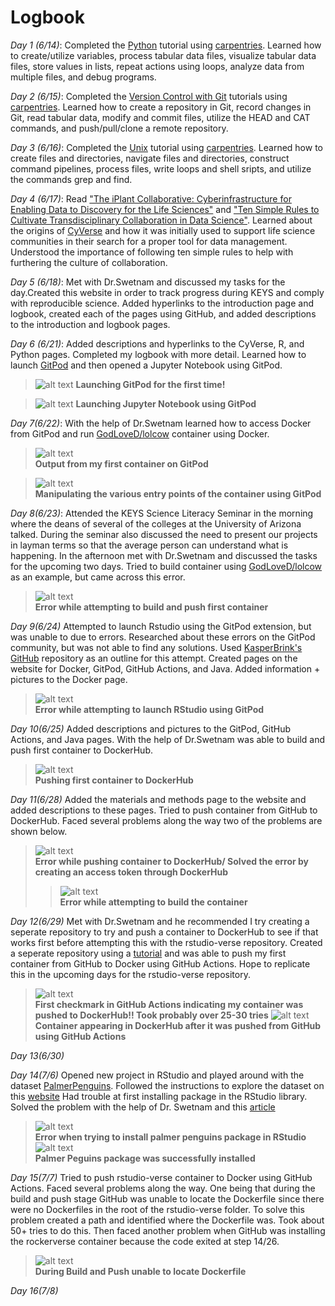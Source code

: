 # Logbook


*Day 1 (6/14)*: Completed the [Python](https://swcarpentry.github.io/python-novice-inflammation/) tutorial using [carpentries](https://carpentries.org/). Learned how to create/utilize variables, process tabular data files, visualize tabular data files, store values in lists, repeat actions using loops, analyze data from multiple files, and debug programs. 

*Day 2 (6/15)*: Completed the [Version Control with Git](http://swcarpentry.github.io/git-novice/) tutorials using [carpentries](https://carpentries.org/). Learned how to create a repository in Git, record changes in Git, read tabular data, modify and commit files, utilize the HEAD and CAT commands, and push/pull/clone a remote repository.

*Day 3 (6/16)*: Completed the [Unix](http://swcarpentry.github.io/shell-novice/) tutorial using [carpentries](https://carpentries.org/). Learned how to create files and directories, navigate files and directories, construct command pipelines, process files, write loops and shell sripts, and utilize the commands grep and find.

*Day 4 (6/17)*: Read ["The iPlant Collaborative: Cyberinfrastructure for Enabling Data to Discovery for the Life Sciences"](https://journals.plos.org/plosbiology/article?id=10.1371/journal.pbio.1002342) and ["Ten Simple Rules to Cultivate Transdisciplinary Collaboration in Data Science"](https://journals.plos.org/ploscompbiol/article?id=10.1371/journal.pcbi.1008879). Learned about the origins of [CyVerse](https://cyverse.org/) and how it was initially used to support life science communities in their search for a proper tool for data management. Understood the importance of following ten simple rules to help with furthering the culture of collaboration.

*Day 5 (6/18)*: Met with Dr.Swetnam and discussed my tasks for the day.Created this website in order to track progress during KEYS and comply with reproducible science. Added hyperlinks to the introduction page and logbook, created each of the pages using GitHub, and added descriptions to the introduction and logbook pages.

*Day 6 (6/21)*: Added descriptions and hyperlinks to the CyVerse, R, and Python pages. Completed my logbook with more detail. Learned how to launch [GitPod](https://linuxtut.com/en/dbb64871480cf1a06acf/) and then opened a Jupyter Notebook using GitPod.
> ![alt text](https://raw.githubusercontent.com/shrutir11/KEYS/main/images/Launching%20GitPod.JPG)
> **Launching GitPod for the first time!**

> ![alt text](https://raw.githubusercontent.com/shrutir11/KEYS/main/images/Launching%20Jupyter%20Notebook%20Using%20GitPod.JPG)
> **Launching Jupyter Notebook using GitPod**

*Day 7(6/22)*: With the help of Dr.Swetnam learned how to access Docker from GitPod and run [GodLoveD/lolcow](https://github.com/GodloveD/lolcow) container using Docker.
> ![alt text](https://raw.githubusercontent.com/shrutir11/KEYS/main/images/First%20Container%20lolcow.JPG)  
**Output from my first container on GitPod**
  
> ![alt text](https://raw.githubusercontent.com/shrutir11/KEYS/main/images/Manipulating%20various%20entry%20points%20of%20the%20container.JPG)  
**Manipulating the various entry points of the container using GitPod**

*Day 8(6/23)*: Attended the KEYS Science Literacy Seminar in the morning where the deans of several of the colleges at the University of Arizona talked. During the seminar also discussed the need to present our projects in layman terms so that the average person can understand what is happening. In the afternoon met with Dr.Swetnam and discussed the tasks for the upcoming two days. Tried to build container using [GodLoveD/lolcow](https://github.com/GodloveD/lolcow) as an example, but came across this error. 
> ![alt text](https://raw.githubusercontent.com/shrutir11/KEYS/main/images/error%20in%20gitpod.JPG)  
> **Error while attempting to build and push first container**

*Day 9(6/24)* Attempted to launch Rstudio using the GitPod extension, but was unable to due to errors. Researched about these errors on the GitPod community, but was not able to find any solutions. Used [KasperBrink's GitHub](https://github.com/kasperbrink/gitpodR/) repository as an outline for this attempt. Created pages on the website for Docker, GitPod, GitHub Actions, and Java. Added information + pictures to the Docker page. 
> ![alt text](https://raw.githubusercontent.com/shrutir11/KEYS/main/images/rstudio%20error.JPG)  
> **Error while attempting to launch RStudio using GitPod**

*Day 10(6/25)* Added descriptions and pictures to the GitPod, GitHub Actions, and Java pages. With the help of Dr.Swetnam was able to build and push first container to DockerHub. 
> ![alt text](https://raw.githubusercontent.com/shrutir11/KEYS/main/images/pushing%20first%20container%20to%20dockerhub.JPG)  
> **Pushing first container to DockerHub**

*Day 11(6/28)* Added the materials and methods page to the website and added descriptions to these pages. Tried to push container from GitHub to DockerHub. Faced several problems along the way two of the problems are shown below.
> ![alt text](https://raw.githubusercontent.com/shrutir11/KEYS/main/images/error%20while%20pushing%20to%20github.JPG)  
> **Error while pushing container to DockerHub/ Solved the error by creating an access token through DockerHub**
> > ![alt text](https://raw.githubusercontent.com/shrutir11/KEYS/main/images/error%20during%20build%20and%20push.JPG)  
> **Error while attempting to build the container**

*Day 12(6/29)* Met with Dr.Swetnam and he recommended I try creating a seperate repository to try and push a container to DockerHub to see if that works first before attempting this with the rstudio-verse repository. Created a seperate repository using a [tutorial](https://docs.docker.com/ci-cd/github-actions/) and was able to push my first container from GitHub to Docker using GitHub Actions. Hope to replicate this in the upcoming days for the rstudio-verse repository. 
> ![alt text](https://raw.githubusercontent.com/shrutir11/KEYS/main/images/first%20checkmark!.JPG)  
> **First checkmark in GitHub Actions indicating my container was pushed to DockerHub!! Took probably over 25-30 tries**
> ![alt text](https://raw.githubusercontent.com/shrutir11/KEYS/main/images/first%20time%20pushing%20container%20to%20Docker%20directly%20from%20GitHub%20using%20GitHub%20Actions.JPG)  
> **Container appearing in DockerHub after it was pushed from GitHub using GitHub Actions**

*Day 13(6/30)*

*Day 14(7/6)* Opened new project in RStudio and played around with the dataset [PalmerPenguins](https://github.com/allisonhorst/palmerpenguins). Followed the instructions to explore the dataset on this [website](https://towardsdatascience.com/penguins-dataset-overview-iris-alternative-9453bb8c8d95) Had trouble at first installing package in the RStudio library. Solved the problem with the help of Dr. Swetnam and this [article](https://www.displayr.com/installing-r-packages-from-github/)
> ![alt text](https://raw.githubusercontent.com/shrutir11/KEYS/main/images/error%20installing%20package%20in%20rstudio.JPG)  
> **Error when trying to install palmer penguins package in RStudio**
> ![alt text](https://raw.githubusercontent.com/shrutir11/KEYS/main/images/installing%20palmerpenguins%20package.JPG)  
> **Palmer Peguins package was successfully installed**
> 
*Day 15(7/7)* Tried to push rstudio-verse container to Docker using GitHub Actions. Faced several problems along the way. One being that during the build and push stage GitHub was unable to locate the Dockerfile since there were no Dockerfiles in the root of the rstudio-verse folder. To solve this problem created a path and identified where the Dockerfile was. Took about 50+ tries to do this. Then faced another problem when GitHub was installing the rockerverse container because the code exited at step 14/26.
> ![alt text](https://raw.githubusercontent.com/shrutir11/KEYS/main/images/error%20during%20build%20and%20push%20frontend%20docker.JPG)  
> **During Build and Push unable to locate Dockerfile**

*Day 16(7/8)*
